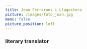 ```yaml
---
title: Joan Ferrarons i Llagostera
picture: /images/foto_joan.jpg
menu: false
picture_position: left
---
```


### literary translator

